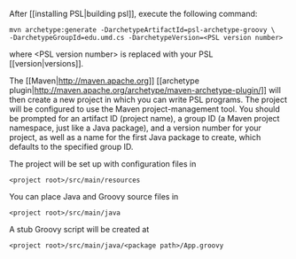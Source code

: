 After [[installing PSL|building psl]], execute the following command:

    mvn archetype:generate -DarchetypeArtifactId=psl-archetype-groovy \
    -DarchetypeGroupId=edu.umd.cs -DarchetypeVersion=<PSL version number>

where \<PSL version number\> is replaced with your PSL [[version|versions]].

The [[Maven|http://maven.apache.org]] [[archetype plugin|http://maven.apache.org/archetype/maven-archetype-plugin/]] will then create a new project in which you can write PSL programs. The project will be configured to use the Maven project-management tool. You should be prompted for an artifact ID (project name), a group ID (a Maven project namespace, just like a Java package), and a version number for your project, as well as a name for the first Java package to create, which defaults to the specified group ID.

The project will be set up with configuration files in

    <project root>/src/main/resources

You can place Java and Groovy source files in

    <project root>/src/main/java

A stub Groovy script will be created at

    <project root>/src/main/java/<package path>/App.groovy